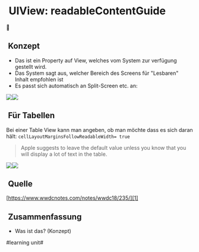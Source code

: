 #  UIView: readableContentGuide
📖

##  Konzept
- Das ist ein Property auf View, welches vom System zur verfügung gestellt wird.
- Das System sagt aus, welcher Bereich des Screens für "Lesbaren" Inhalt empfohlen ist
- Es passt sich automatisch an Split-Screen etc. an:

![][image-1]![][image-2]

##  Für Tabellen

Bei einer Table View kann man angeben, ob man möchte dass es sich daran hält: `cellLayoutMarginsFollowReadableWidth= true`


> Apple suggests to leave the default value unless you know that you will display a lot of text in the table.


![][image-3]![][image-4]

##  Quelle
[https://www.wwdcnotes.com/notes/wwdc18/235/][1]

##  Zusammenfassung
- Was ist das? (Konzept)



[1]:	https://www.wwdcnotes.com/notes/wwdc18/235/

[image-1]:	https://www.wwdcnotes.com/images/notes/wwdc18/235/ipad1.png
[image-2]:	https://www.wwdcnotes.com/images/notes/wwdc18/235/ipad2.png
[image-3]:	https://www.wwdcnotes.com/images/notes/wwdc18/235/table1.png
[image-4]:	https://www.wwdcnotes.com/images/notes/wwdc18/235/table2.png

#learning unit#